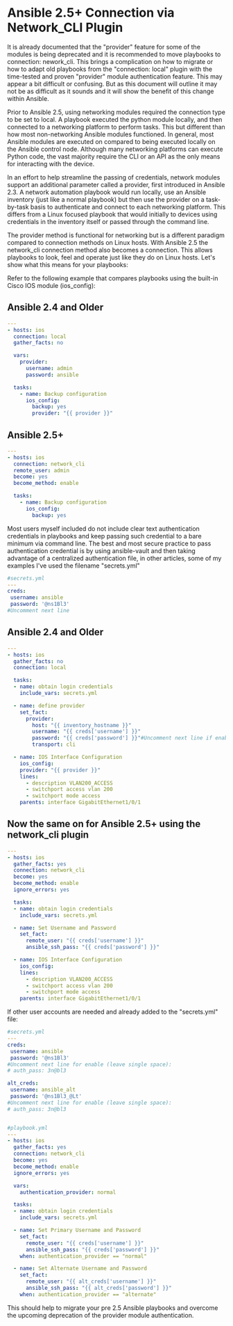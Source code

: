 # Ansible 2.5+ Connection via Network_CLI Plugin

It is already documented that the "provider" feature for some of the modules is being deprecated and it is recommended to move playbooks to connection: nework_cli. This brings a complication on how to migrate or how to adapt old playbooks from the "connection: local" plugin with the time-tested and proven "provider" module authentication feature. This may appear a bit difficult or confusing. But as this document will outline it may not be as difficult as it sounds and it will show the benefit of this change within Ansible.

Prior to Ansible 2.5, using networking modules required the connection type to be set to local. A playbook executed the python module locally, and then connected to a networking platform to perform tasks. This but different than how most non-networking Ansible modules functioned. In general, most Ansible modules are executed on compared to being executed locally on the Ansible control node. Although many networking platforms can execute Python code, the vast majority require the CLI or an API as the only means for interacting with the device.

In an effort to help streamline the passing of credentials, network modules support an additional parameter called a provider, first introduced in Ansible 2.3. A network automation playbook would run locally, use an Ansible inventory (just like a normal playbook) but then use the provider on a task-by-task basis to authenticate and connect to each networking platform. This differs from a Linux focused playbook that would initially to devices using credentials in the inventory itself or passed through the command line.

The provider method is functional for networking but is a different paradigm compared to connection methods on Linux hosts. With Ansible 2.5 the network_cli connection method also becomes a connection. This allows playbooks to look, feel and operate just like they do on Linux hosts. Let's show what this means for your playbooks:

Refer to the following example that compares playbooks using the built-in Cisco IOS module (ios_config):

## Ansible 2.4 and Older
```yml
---
- hosts: ios
  connection: local
  gather_facts: no

  vars:
    provider:
      username: admin
      password: ansible

  tasks:
    - name: Backup configuration
      ios_config:
        backup: yes
        provider: "{{ provider }}"
```

## Ansible 2.5+

```yml
---
- hosts: ios
  connection: network_cli
  remote_user: admin
  become: yes
  become_method: enable

  tasks:
    - name: Backup configuration
      ios_config:
        backup: yes
```
Most users myself included do not include clear text authentication credentials in playbooks and keep passing such credential to a bare minimum via command line. The best and most secure practice to pass authentication credential is by using ansible-vault and then taking advantage of a centralized authentication file, in other articles, some of my examples I've used the filename "secrets.yml"

```yml
#secrets.yml
---
creds:
 username: ansible
 password: '@ns1Bl3'
#Uncomment next line 
```

## Ansible 2.4 and Older

```yml
---
- hosts: ios
  gather_facts: no
  connection: local

  tasks:
  - name: obtain login credentials
    include_vars: secrets.yml

  - name: define provider
    set_fact:
      provider:
        host: "{{ inventory_hostname }}"
        username: "{{ creds['username'] }}"
        password: "{{ creds['password'] }}"#Uncomment next line if enable password is needed#auth_pass: "{{ creds['auth_pass'] }}"
        transport: cli

  - name: IOS Interface Configuration
    ios_config:
    provider: "{{ provider }}"
    lines:
      - description VLAN200_ACCESS
      - switchport access vlan 200
      - switchport mode access
    parents: interface GigabitEthernet1/0/1
```

## Now the same on for Ansible 2.5+ using the network_cli plugin

```yml
---
- hosts: ios
  gather_facts: yes
  connection: network_cli
  become: yes
  become_method: enable
  ignore_errors: yes

  tasks:
  - name: obtain login credentials
    include_vars: secrets.yml

  - name: Set Username and Password
    set_fact:
      remote_user: "{{ creds['username'] }}"
      ansible_ssh_pass: "{{ creds['password'] }}"

  - name: IOS Interface Configuration
    ios_config:
    lines:
      - description VLAN200_ACCESS
      - switchport access vlan 200
      - switchport mode access
    parents: interface GigabitEthernet1/0/1
```

If other user accounts are needed and already added to the "secrets.yml" file:
```yml
#secrets.yml
---
creds:
 username: ansible
 password: '@ns1Bl3'
#Uncomment next line for enable (leave single space):
# auth_pass: 3n@bl3

alt_creds:
 username: ansible_alt
 password: '@ns1Bl3_@Lt'
#Uncomment next line for enable (leave single space):
# auth_pass: 3n@bl3


#playbook.yml
---
- hosts: ios
  gather_facts: yes
  connection: network_cli
  become: yes
  become_method: enable
  ignore_errors: yes

  vars:
    authentication_provider: normal

  tasks:
  - name: obtain login credentials
    include_vars: secrets.yml

  - name: Set Primary Username and Password
    set_fact:
      remote_user: "{{ creds['username'] }}"
      ansible_ssh_pass: "{{ creds['password'] }}"
    when: authentication_provider == "normal"

  - name: Set Alternate Username and Password
    set_fact:
      remote_user: "{{ alt_creds['username'] }}"
      ansible_ssh_pass: "{{ alt_creds['password'] }}"
    when: authentication_provider == "alternate"
```
This should help to migrate your pre 2.5 Ansible playbooks and overcome the upcoming deprecation of the provider module authentication.